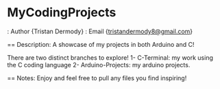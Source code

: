 # MyCodingProjects
: Author {Tristan Dermody}
: Email  {tristandermody8@gmail.com}

== Description:
A showcase of my projects in both Arduino and C!

There are two distinct branches to explore!
1- C-Terminal: my work using the C coding language
2- Arduino-Projects: my arduino projects.

== Notes:
Enjoy and feel free to pull any files you find inspiring!
